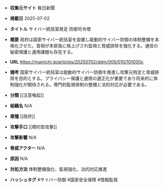- **収集元サイト**
毎日新聞

- **掲載日**
2025-07-02

- **タイトル**
サイバー統括室発足 防御司令塔

- **概要**
政府は国家サイバー統括室を設置し能動的サイバー防御の体制整備を本格化させた。首相が本部長に格上げされ監視と脅威排除を強化する。通信の秘密保護と運用課題も存在する。

- **URL**
https://mainichi.jp/articles/20250702/ddm/005/010/101000c

- **備考**
国家サイバー統括室は能動的サイバー防御を推進し攻撃元特定と脅威排除を目的とする。プライバシー保護と運用の適正化が重要であり将来的に体制強化が期待される。専門的監視体制の整備と法的対応が必要である。

- **分類**
[[注意喚起]]

- **組織名**
N/A

- **業種**
[[政府]]

- **攻撃手口**
[[標的型攻撃]]

- **攻撃影響**
N/A

- **脅威アクター**
N/A

- **原因**
N/A

- **対処方法**
体制整備強化、監視強化、法的対応推進

- **ハッシュタグ**
#サイバー防御 #国家安全保障 #情報監視

